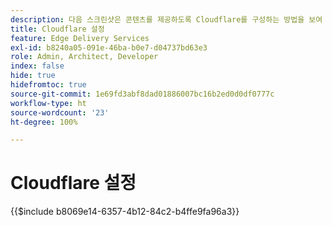 ```yaml
---
description: 다음 스크린샷은 콘텐츠를 제공하도록 Cloudflare를 구성하는 방법을 보여 줍니다.  필수 설정은 빨간색 원으로 표시됩니다.
title: Cloudflare 설정
feature: Edge Delivery Services
exl-id: b8240a05-091e-46ba-b0e7-d04737bd63e3
role: Admin, Architect, Developer
index: false
hide: true
hidefromtoc: true
source-git-commit: 1e69fd3abf8dad01886007bc16b2ed0d0df0777c
workflow-type: ht
source-wordcount: '23'
ht-degree: 100%

---
```


# Cloudflare 설정

{{$include b8069e14-6357-4b12-84c2-b4ffe9fa96a3}}
